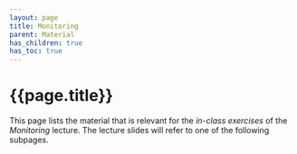 ```yaml
---
layout: page
title: Monitoring
parent: Material
has_children: true
has_toc: true
---
```


# {{page.title}}

This page lists the material that is relevant for the *in-class exercises* of the *Monitoring* lecture.
The lecture slides will refer to one of the following subpages.

